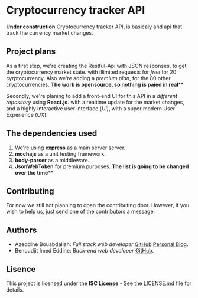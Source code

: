 # Cryptocurrency tracker API
**Under construction**
Cryptocurrency tracker API, is basicaly and api that track the currency market changes.
## Project plans
As a first step, we're creating the Restful-Api with JSON responses. to get the cryptocurrency market state. with illimited requests for *free* for 20 cyrptocurrency.
Also we're adding a *premium plan*, for the 80 other cryptocurrencies.
__The work is opensource, so nothing is paied in real__**

Secondly, we're planing to add a front-end UI for this API in a *different repository* using **React.js**. with a realtime update for the market changes, and a highly interactive user interface (*UI*), with a super modern User Experience (*UX*).

## The dependencies used
1. We're using **express** as a main server server. 
2. **mochajs** as a unit testing framework.
3. **body-parser** as a middleware.
4. **JsonWebToken** for premium purposes.
__The list is going to be changed over the time__**

## Contributing
For now we still not planning to open the contributing door. However, if you wish to help us, just send one of the contributors a message.

## Authors
* Azeddine Bouabdallah: *Full stack web developer* [GitHub](https://github/didoudesigner) [Personal Blog](https://sedulousdev.com).
* Benoudjit Imed Eddine: *Back-end web developer* [GitHub](https://github.com/jeydonn).

## Lisence
This project is licensed under the **ISC License** - See the [LICENSE.md](LICENSE.md) file for details.

